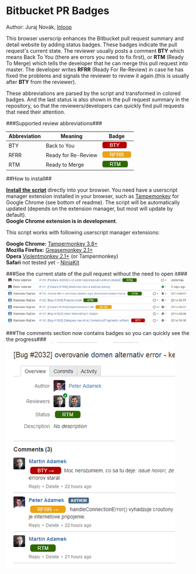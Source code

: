 Bitbucket PR Badges
===================

Author: Juraj Novák, [Inloop](http://www.inloop.eu)

This browser userscrip enhances the Bitbucket pull request summary and detail website by adding status badges. These badges indicate the pull request's current state. The reviewer usually posts a comment **BTY** which means Back To You (there are errors you need to fix first), or **RTM** (Ready To Merge) which tells the developer that he can merge this pull request into master. The developer writes **RFRR** (Ready For Re-Review) in case he has fixed the problems and signals the reviewer to review it again.(this is usually after **BTY** from the reviewer).

These abbreviations are parsed by the script and transformed in colored badges. And the last status is also shown in the pull request summary in the repository, so that the reviewers/developers can quickly find pull requests that need their attention.

###Supported review abbreviations###

Abbreviation | Meaning     | Badge
-----|---------------------|------------------------------
BTY  | Back to You         | ![](graphics/badge_bty.png) |
RFRR | Ready for Re-Review | ![](graphics/badge_rfrr.png) |
RTM  |Ready to Merge       | ![](graphics/badge_rtm.png) |

##How to install##

**[Install the script](https://raw.githubusercontent.com/inloop/bitbucket-pr-badges/master/code/better_bitbucket.user.js)** directly into your browser.  You need have a userscript manager extension installed in your browser, such as [Tampemonkey](https://chrome.google.com/webstore/detail/tampermonkey/dhdgffkkebhmkfjojejmpbldmpobfkfo) for Google Chrome (see bottom of readme). 
The script will be automatically updated (depends on the extension manager, but most will update by default).  
**Google Chrome extension is in development**.

This script works with following userscript manager extensions:

**Google Chrome:**  [Tampermonkey 3.8+](https://chrome.google.com/webstore/detail/tampermonkey/dhdgffkkebhmkfjojejmpbldmpobfkfo)  
**Mozilla Firefox:** [Greasemonkey 2.1+](https://addons.mozilla.org/sk/firefox/addon/greasemonkey/)  
**Opera** [Violentmonkey 2.1+](https://addons.opera.com/sk/extensions/details/violent-monkey/)  (or Tampermonkey)  
**Safari** not tested yet - [NinjaKit](https://github.com/os0x/NinjaKit)

###See the current state of the pull request without the need to open it###
![](graphics/preview_1.png)


###The comments section now contains badges so you can quickly see the the progress###
![](graphics/preview_2.png)